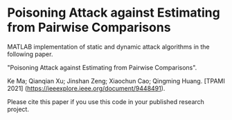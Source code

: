 # Poisoning Attack against Estimating from Pairwise Comparisons

MATLAB implementation of static and dynamic attack algorithms in the following paper.

"Poisoning Attack against Estimating from Pairwise Comparisons".

Ke Ma; Qianqian Xu; Jinshan Zeng; Xiaochun Cao; Qingming Huang. [TPAMI 2021] (https://ieeexplore.ieee.org/document/9448491).

Please cite this paper if you use this code in your published research project.
